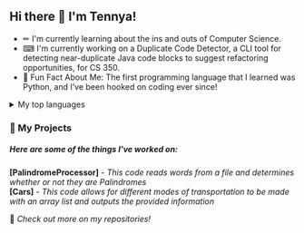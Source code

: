 ## Hi there 👋 I'm Tennya!

- ✏ I'm currently learning about the ins and outs of Computer Science.
- ⌨ I'm currently working on a Duplicate Code Detector, a CLI tool for detecting near-duplicate Java code blocks to suggest refactoring opportunities, for CS 350.
- 🐍 Fun Fact About Me: The first programming language that I learned was Python, and I’ve been hooked on coding ever since!

<details>
<summary>My top languages</summary>

| Rank | Languages |
|-----:|-----------|
|     1| ![Java](https://img.shields.io/badge/Java-ED8B00?style=for-the-badge&logo=java&logoColor=white)|
|     2| ![C++](https://img.shields.io/badge/C++-00599C?style=for-the-badge&logo=c%2B%2B&logoColor=white)|
|     3| ![Python](https://img.shields.io/badge/Python-3776AB?style=for-the-badge&logo=python&logoColor=white)|

</details>

### 📂 My Projects 
##### Here are some of the things I've worked on:
**[PalindromeProcessor]** - *This code reads words from a file and determines whether or not they are Palindromes* <br />
**[Cars]** - *This code allows for different modes of transportation to be made with an array list and outputs the provided information*

 📌 *Check out more on my repositories!* 
<!--
**tboone015/tboone015** is a ✨ _special_ ✨ repository because its `README.md` (this file) appears on your GitHub profile.

Here are some ideas to get you started:

- 🔭 I’m currently working on ...
- 🌱 I’m currently learning ...
- 👯 I’m looking to collaborate on ...
- 🤔 I’m looking for help with ...
- 💬 Ask me about ...
- 📫 How to reach me: ...
- 😄 Pronouns: ...
- ⚡ Fun fact: ...
-->
